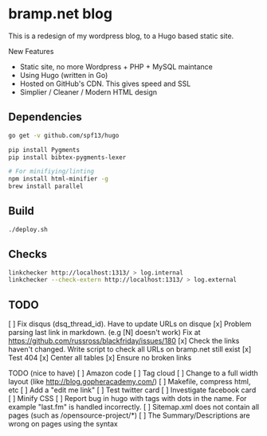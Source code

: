 bramp.net blog
==============

This is a redesign of my wordpress blog, to a Hugo based static site.

New Features
 * Static site, no more Wordpress + PHP + MySQL maintance
 * Using Hugo (written in Go)
 * Hosted on GitHub's CDN. This gives speed and SSL
 * Simplier / Cleaner / Modern HTML design

Dependencies
------------
```bash
go get -v github.com/spf13/hugo

pip install Pygments
pip install bibtex-pygments-lexer

# For minifiying/linting
npm install html-minifier -g
brew install parallel
```

Build
-----
```bash
./deploy.sh
```

Checks
------
```bash
linkchecker http://localhost:1313/ > log.internal
linkchecker --check-extern http://localhost:1313/ > log.external
```

TODO
----
 [ ] Fix disqus (dsq_thread_id). Have to update URLs on disque
 [x] Problem parsing last link in markdown. (e.g [N] doesn't work) Fix at https://github.com/russross/blackfriday/issues/180
 [x] Check the links haven't changed. Write script to check all URLs on bramp.net still exist
 [x] Test 404
 [x] Center all tables
 [x] Ensure no broken links

TODO (nice to have)
 [ ] Amazon code
 [ ] Tag cloud
 [ ] Change to a full width layout (like http://blog.gopheracademy.com/)
 [ ] Makefile, compress html, etc
 [ ] Add a "edit me link"
 [ ] Test twitter card
 [ ] Investigate facebook card
 [ ] Minify CSS
 [ ] Report bug in hugo with tags with dots in the name. For example "last.fm" is handled incorrectly.
 [ ] Sitemap.xml does not contain all pages (such as /opensource-project/*)
 [ ] The Summary/Descriptions are wrong on pages using the <!--more--> syntax
